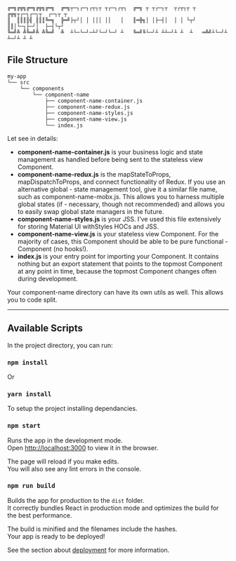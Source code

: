 ```
╔═╗╔╦╗╔═╗╔╦╗╔═╗  ╔═╗┬─┐┌─┐┌┬┐┬ ┬┌─┐┌┬┐  ╔═╗ ┬ ┬┌─┐┬  ┬┌┬┐┬ ┬  ╔╦╗┬┌─┐┌─┐┬  ┌─┐┬ ┬
║  ║║║║╣ ║║║╚═╗  ╠═╝├┬┘│ │ │││ ││   │   ║═╬╗│ │├─┤│  │ │ └┬┘   ║║│└─┐├─┘│  ├─┤└┬┘
╚═╝╩ ╩╚═╝╩ ╩╚═╝  ╩  ┴└─└─┘─┴┘└─┘└─┘ ┴   ╚═╝╚└─┘┴ ┴┴─┘┴ ┴  ┴   ═╩╝┴└─┘┴  ┴─┘┴ ┴ ┴ 
```

## File Structure
```
my-app
└── src
    └── components
        └── component-name
            ├── component-name-container.js
            ├── component-name-redux.js
            ├── component-name-styles.js
            ├── component-name-view.js
            └── index.js
````
Let see in details:

- **component-name-container.js** is your business logic and state management as handled before being sent to the stateless view Component.
- **component-name-redux.js** is the mapStateToProps, mapDispatchToProps, and connect functionality of Redux. If you use an alternative global - state management tool, give it a similar file name, such as component-name-mobx.js. This allows you to harness multiple global states (if - necessary, though not recommended) and allows you to easily swap global state managers in the future.
- **component-name-styles.js** is your JSS. I’ve used this file extensively for storing Material UI withStyles HOCs and JSS.
- **component-name-view.js** is your stateless view Component. For the majority of cases, this Component should be able to be pure functional - Component (no hooks!).
- **index.js** is your entry point for importing your Component. It contains nothing but an export statement that points to the topmost Component at any point in time, because the topmost Component changes often during development.

Your component-name directory can have its own utils as well. This allows you to code split. 

---

## Available Scripts

In the project directory, you can run:

### `npm install`
Or
### `yarn install`

To setup the project installing dependancies.

### `npm start`

Runs the app in the development mode.<br />
Open [http://localhost:3000](http://localhost:3000) to view it in the browser.

The page will reload if you make edits.<br />
You will also see any lint errors in the console.

### `npm run build`

Builds the app for production to the `dist` folder.<br />
It correctly bundles React in production mode and optimizes the build for the best performance.

The build is minified and the filenames include the hashes.<br />
Your app is ready to be deployed!

See the section about [deployment](https://facebook.github.io/create-react-app/docs/deployment) for more information.